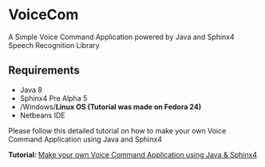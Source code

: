 # VoiceCom
A Simple Voice Command Application powered by Java and Sphinx4 Speech Recognition Library

<h2>Requirements</h2>
<ul>
<li>Java 8</li>
<li>Sphinx4 Pre Alpha 5</li>
<li>/Windows/<b>Linux OS (Tutorial was made on Fedora 24)</b>
<li>Netbeans IDE</li>
</ul>

Please follow this detailed tutorial on how to make your own Voice Command Application using Java and Sphinx4

<b>Tutorial: </b> <a href="http://procurity.wordpress.com/2016/09/10/make-your-own-voice-command-app-using-java-and-sphinx4/">Make your own Voice Command Application using Java & Sphinx4</a>
